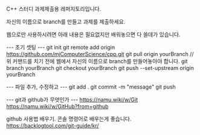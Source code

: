 C++ 스터디 과제제출용 레퍼지토리입니다.

자신의 이름으로 branch를 만들고 과제를 제출하세요.

웹으로만 사용하시려면 아래 내용은 필요없지만
배워놓으면 다 쓸데가 있습니다.

--- 초기 셋팅 ---
git init
git remote add origin https://github.com/mjComputerScience/cpp.git
git pull origin yourBranch
    // 위 커맨드를 치기 전에 웹에서 자신의 이름으로 branch를 만들어놓아야 합니다.
git branch yourBranch
git checkout yourBranch
git push --set-upstream origin yourBranch

--- 파일 추가, 수정하고 ---
git add .
git commit -m "message"
git push


--- git과 github가 무엇인가 ---
https://namu.wiki/w/Git
https://namu.wiki/w/GitHub?from=github

github 사용법 배우기. 콘솔 명령어로 배우는게 좋습니다.
https://backlogtool.com/git-guide/kr/
